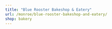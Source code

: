 ```yaml
---
title: "Blue Rooster Bakeshop & Eatery"
url: /monroe/blue-rooster-bakeshop-and-eatery/
shop: bakery
---
```

